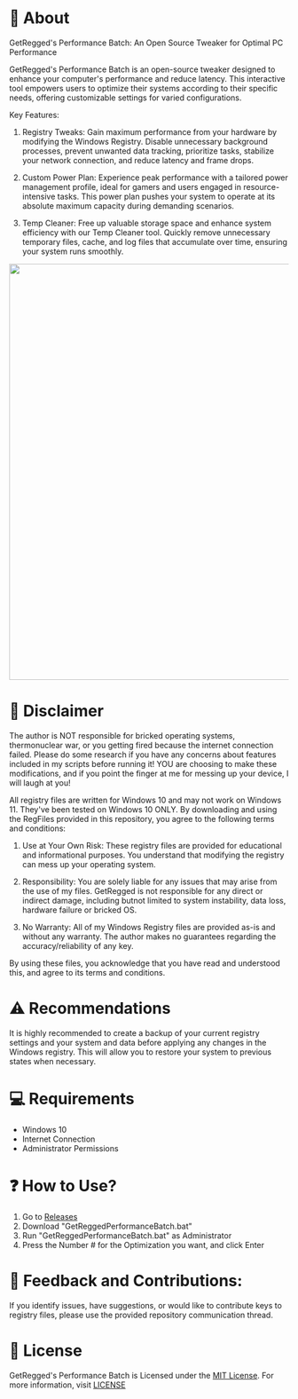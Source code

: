 # 👏 About
GetRegged's Performance Batch: An Open Source Tweaker for Optimal PC Performance

GetRegged's Performance Batch is an open-source tweaker designed to enhance your computer's performance and reduce latency. This interactive tool empowers users to optimize their systems according to their specific needs, offering customizable settings for varied configurations.

Key Features:
1. Registry Tweaks:
Gain maximum performance from your hardware by modifying the Windows Registry. Disable unnecessary background processes, prevent unwanted data tracking, prioritize tasks, stabilize your network connection, and reduce latency and frame drops.

2. Custom Power Plan:
Experience peak performance with a tailored power management profile, ideal for gamers and users engaged in resource-intensive tasks. This power plan pushes your system to operate at its absolute maximum capacity during demanding scenarios.

3. Temp Cleaner:
Free up valuable storage space and enhance system efficiency with our Temp Cleaner tool. Quickly remove unnecessary temporary files, cache, and log files that accumulate over time, ensuring your system runs smoothly.

<p align="center">
<img src="" width="750">
</p>

# 🚨 Disclaimer
The author is NOT responsible for bricked operating systems, thermonuclear war, or you getting fired because the internet connection failed. Please do some research if you have any concerns about features included in my scripts before running it! YOU are choosing to make these modifications, and if you point the finger at me for messing up your device, I will laugh at you!

All registry files are written for Windows 10 and may not work on Windows 11. They've been tested on Windows 10 ONLY. By downloading and using the RegFiles provided in this repository, you agree to the following terms and conditions:

1. Use at Your Own Risk:
These registry files are provided for educational and informational purposes. You understand that modifying the registry can mess up your operating system.

2. Responsibility:
You are solely liable for any issues that may arise from the use of my files. GetRegged is not responsible for any direct or indirect damage, including butnot limited to system instability, data loss, hardware failure or bricked OS.

3. No Warranty:
All of my Windows Registry files are provided as-is and without any warranty. The author makes no guarantees regarding the accuracy/reliability of any key.

By using these files, you acknowledge that you have read and understood this, and agree to its terms and conditions.

# ⚠️ Recommendations
It is highly recommended to create a backup of your current registry settings and your system and data before applying any changes in the Windows registry. This will allow you to restore your system to previous states when necessary.


# 💻 Requirements
- Windows 10
- Internet Connection
- Administrator Permissions

# ❓ How to Use?
1. Go to [Releases]()
2. Download "GetReggedPerformanceBatch.bat"
3. Run "GetReggedPerformanceBatch.bat" as Administrator
4. Press the Number # for the Optimization you want, and click Enter

# 🤝 Feedback and Contributions:
If you identify issues, have suggestions, or would like to contribute keys to registry files, please use the provided repository communication thread.

# 📜 License
GetRegged's Performance Batch is Licensed under the [MIT License](https://opensource.org/licenses/MIT). For more information, visit [LICENSE](https://github.com/ancel1x/Ancels-Performance-Batch/blob/main/LICENSE)
